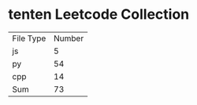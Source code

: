 # tenten Leetcode Collection

<table><tr><td>File Type</td><td>Number</td></tr><tr><td>js</td><td>5</td></tr><tr><td>py</td><td>54</td></tr><tr><td>cpp</td><td>14</td></tr><tr><td>Sum</td><td>73</td></tr></table>